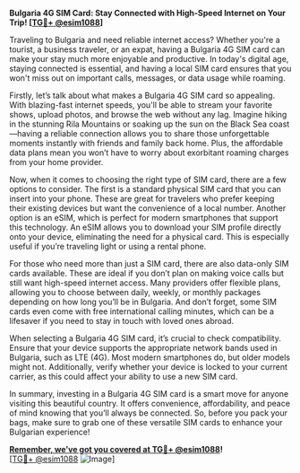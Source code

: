 **Bulgaria 4G SIM Card: Stay Connected with High-Speed Internet on Your Trip! [[TG💪+ @esim1088](https://t.me/s/esim1088)]**

Traveling to Bulgaria and need reliable internet access? Whether you're a tourist, a business traveler, or an expat, having a Bulgaria 4G SIM card can make your stay much more enjoyable and productive. In today's digital age, staying connected is essential, and having a local SIM card ensures that you won't miss out on important calls, messages, or data usage while roaming.

Firstly, let’s talk about what makes a Bulgaria 4G SIM card so appealing. With blazing-fast internet speeds, you'll be able to stream your favorite shows, upload photos, and browse the web without any lag. Imagine hiking in the stunning Rila Mountains or soaking up the sun on the Black Sea coast—having a reliable connection allows you to share those unforgettable moments instantly with friends and family back home. Plus, the affordable data plans mean you won’t have to worry about exorbitant roaming charges from your home provider.

Now, when it comes to choosing the right type of SIM card, there are a few options to consider. The first is a standard physical SIM card that you can insert into your phone. These are great for travelers who prefer keeping their existing devices but want the convenience of a local number. Another option is an eSIM, which is perfect for modern smartphones that support this technology. An eSIM allows you to download your SIM profile directly onto your device, eliminating the need for a physical card. This is especially useful if you’re traveling light or using a rental phone.

For those who need more than just a SIM card, there are also data-only SIM cards available. These are ideal if you don’t plan on making voice calls but still want high-speed internet access. Many providers offer flexible plans, allowing you to choose between daily, weekly, or monthly packages depending on how long you’ll be in Bulgaria. And don’t forget, some SIM cards even come with free international calling minutes, which can be a lifesaver if you need to stay in touch with loved ones abroad.

When selecting a Bulgaria 4G SIM card, it’s crucial to check compatibility. Ensure that your device supports the appropriate network bands used in Bulgaria, such as LTE (4G). Most modern smartphones do, but older models might not. Additionally, verify whether your device is locked to your current carrier, as this could affect your ability to use a new SIM card.

In summary, investing in a Bulgaria 4G SIM card is a smart move for anyone visiting this beautiful country. It offers convenience, affordability, and peace of mind knowing that you’ll always be connected. So, before you pack your bags, make sure to grab one of these versatile SIM cards to enhance your Bulgarian experience! 

**[Remember, we’ve got you covered at TG💪+ @esim1088](https://t.me/s/esim1088)!**  
[[TG💪+ @esim1088](https://t.me/s/esim1088) ![Image](https://i.postimg.cc/Y0z9fWf4/image.png)]